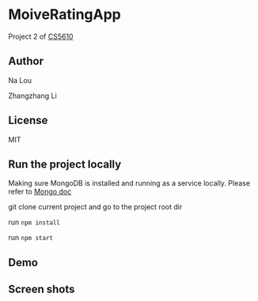 # MoiveRatingApp
Project 2 of [CS5610](https://johnguerra.co/classes/webDevelopment_spring_2021/)

## Author
Na Lou

Zhangzhang Li

## License
MIT

## Run the project locally
Making sure MongoDB is installed and running as a service locally.
Please refer to [Mongo doc](https://docs.mongodb.com/manual/tutorial/install-mongodb-on-os-x/)

git clone current project and go to the project root dir

run `npm install`

run `npm start`

## Demo

## Screen shots
